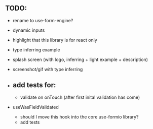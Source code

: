 ## TODO:

- rename to use-form-engine?
- dynamic inputs
- highlight that this library is for react only
- type inferring example
- splash screen (with logo, inferring + light example + description)
- screenshot/gif with type inferring
- ## add tests for:

  - validate on onTouch (after first inital validation has come)

- useWasFieldValidated
  - should I move this hook into the core use-formio library?
  - add tests
